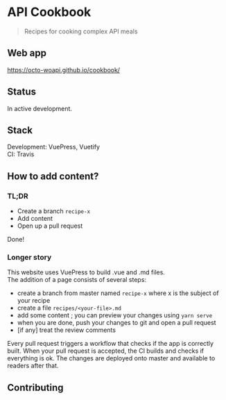 # API Cookbook

> Recipes for cooking complex API meals

## Web app

https://octo-woapi.github.io/cookbook/

## Status

In active development.

## Stack

Development: VuePress, Vuetify  
CI: Travis

## How to add content?

### TL;DR

- Create a branch `recipe-x`
- Add content
- Open up a pull request

Done!

### Longer story

This website uses VuePress to build .vue and .md files.  
The addition of a page consists of several steps:
- create a branch from master named `recipe-x` where x is the subject of your
recipe
- create a file `recipes/<your-file>.md`
- add some content ; you can preview your changes using `yarn serve`
- when you are done, push your changes to git and open a pull request
- [if any] treat the review comments

Every pull request triggers a workflow that checks if the app is correctly built.
When your pull request is accepted, the CI builds and checks if everything
is ok. The changes are deployed onto master and available to readers after
that.

## Contributing


